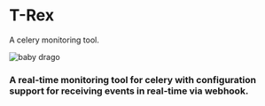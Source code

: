 # T-Rex
A celery monitoring tool.

![baby drago](../main/baby_dragon.jpeg)

### A real-time monitoring tool for celery with configuration support for receiving events in real-time via webhook.

